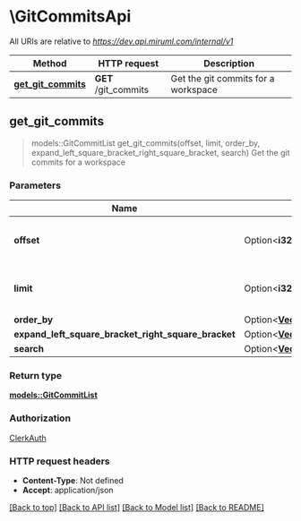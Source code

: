 # \GitCommitsApi

All URIs are relative to *https://dev.api.miruml.com/internal/v1*

Method | HTTP request | Description
------------- | ------------- | -------------
[**get_git_commits**](GitCommitsApi.md#get_git_commits) | **GET** /git_commits | Get the git commits for a workspace



## get_git_commits

> models::GitCommitList get_git_commits(offset, limit, order_by, expand_left_square_bracket_right_square_bracket, search)
Get the git commits for a workspace

### Parameters


Name | Type | Description  | Required | Notes
------------- | ------------- | ------------- | ------------- | -------------
**offset** | Option<**i32**> | The offset to begin returning results from |  |[default to 0]
**limit** | Option<**i32**> | The number of items to return |  |[default to 10]
**order_by** | Option<[**Vec<models::GitCommitOrderBy>**](models::GitCommitOrderBy.md)> |  |  |
**expand_left_square_bracket_right_square_bracket** | Option<[**Vec<models::GitCommitExpand>**](models::GitCommitExpand.md)> |  |  |
**search** | Option<[**Vec<models::GitCommitSearch>**](models::GitCommitSearch.md)> |  |  |

### Return type

[**models::GitCommitList**](GitCommitList.md)

### Authorization

[ClerkAuth](../README.md#ClerkAuth)

### HTTP request headers

- **Content-Type**: Not defined
- **Accept**: application/json

[[Back to top]](#) [[Back to API list]](../README.md#documentation-for-api-endpoints) [[Back to Model list]](../README.md#documentation-for-models) [[Back to README]](../README.md)

